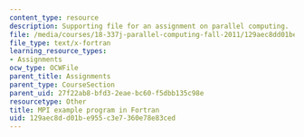 ```yaml
---
content_type: resource
description: Supporting file for an assignment on parallel computing.
file: /media/courses/18-337j-parallel-computing-fall-2011/129aec8dd01be955c3e7360e78e83ced_mpipi.f
file_type: text/x-fortran
learning_resource_types:
- Assignments
ocw_type: OCWFile
parent_title: Assignments
parent_type: CourseSection
parent_uid: 27f22ab8-bfd3-2eae-bc60-f5dbb135c98e
resourcetype: Other
title: MPI example program in Fortran
uid: 129aec8d-d01b-e955-c3e7-360e78e83ced
---
```

